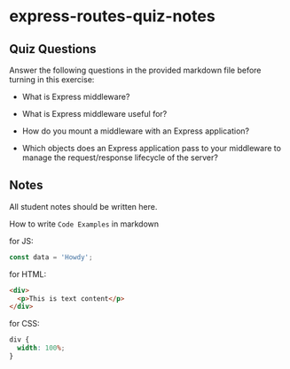 # express-routes-quiz-notes

## Quiz Questions

Answer the following questions in the provided markdown file before turning in this exercise:

- What is Express middleware?

- What is Express middleware useful for?

- How do you mount a middleware with an Express application?

- Which objects does an Express application pass to your middleware to manage the request/response lifecycle of the server?

## Notes

All student notes should be written here.

How to write `Code Examples` in markdown

for JS:

```javascript
const data = 'Howdy';
```

for HTML:

```html
<div>
  <p>This is text content</p>
</div>
```

for CSS:

```css
div {
  width: 100%;
}
```
